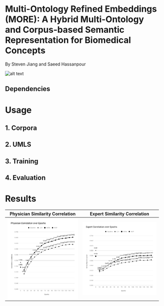 # Multi-Ontology Refined Embeddings (MORE): A Hybrid Multi-Ontology and Corpus-based Semantic Representation for Biomedical Concepts

By Steven Jiang and Saeed Hassanpour


![alt text](./figures/MORE.png "MORE")

## Dependencies

# Usage

## 1. Corpora

## 2. UMLS

## 3. Training

## 4. Evaluation



# Results




Physician Similarity Correlation             |  Expert Similarity Correlation
:-------------------------:|:-------------------------:
![](./figures/PhysicianGraph.png)  |  ![](./figures/ExpertGraph.png)